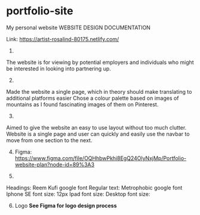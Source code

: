 # portfolio-site
My personal website
WEBSITE DESIGN DOCUMENTATION

Link: https://artist-rosalind-80175.netlify.com/

1.
The website is for viewing by potential employers and individuals who might be interested in looking into partnering up.

2. 
Made the website a single page, which in theory should make translating to additional platforms easier
Chose a colour palette based on images of mountains as I found fascinating images of them on Pinterest.

3.
Aimed to give the website an easy to use layout without too much clutter.
Website is a single page and user can quickly and easily use the navbar to move from one section to the next.

4. Figma: 
https://www.figma.com/file/OQHhbwPkhi8EgQ24OlyNxjMp/Portfolio-website-plan?node-id=89%3A3

5.
Headings: Reem Kufi google font
Regular text: Metrophobic google font
Iphone SE font size: 12px
Ipad font size:
Desktop font size: 

6. Logo
**See Figma for logo design process**
